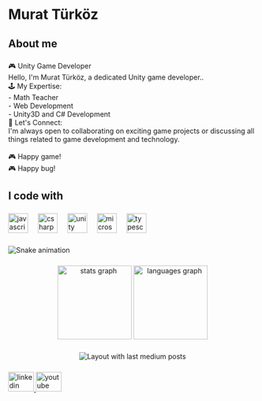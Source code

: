 <h1 align="left">Murat Türköz</h1>

###

<h2 align="left">About me</h2>

###

<p align="left">🎮 Unity Game Developer <br>Hello, I'm Murat Türköz, a dedicated Unity game developer..<br>🕹️ My Expertise:<br>- Math Teacher<br>- Web Development<br>- Unity3D and C# Development<br>💬 Let's Connect:<br>I'm always open to collaborating on exciting game projects or discussing all things related to game development and technology.<br><br>🎮 Happy game!<br>🎮 Happy bug!</p>

###

<h2 align="left">I code with</h2>

###

<div align="left">
  <img src="https://cdn.jsdelivr.net/gh/devicons/devicon/icons/javascript/javascript-original.svg" height="40" alt="javascript logo"  />
  <img width="12" />
  <img src="https://cdn.jsdelivr.net/gh/devicons/devicon/icons/csharp/csharp-original.svg" height="40" alt="csharp logo"  />
  <img width="12" />
  <img src="https://cdn.jsdelivr.net/gh/devicons/devicon/icons/unity/unity-original.svg" height="40" alt="unity logo"  />
  <img width="12" />
  <img src="https://cdn.jsdelivr.net/gh/devicons/devicon/icons/microsoftsqlserver/microsoftsqlserver-plain.svg" height="40" alt="microsoftsqlserver logo"  />
  <img width="12" />
  <img src="https://cdn.jsdelivr.net/gh/devicons/devicon/icons/typescript/typescript-original.svg" height="40" alt="typescript logo"  />
</div>

###

<img src="https://raw.githubusercontent.com/MuratTurkoz/MuratTurkoz/output/snake.svg" alt="Snake animation" />

###

<div align="center">
  <img src="https://github-readme-stats.vercel.app/api?username=MuratTurkoz&hide_title=false&hide_rank=false&show_icons=true&include_all_commits=true&count_private=true&disable_animations=false&theme=dracula&locale=en&hide_border=false&order=1" height="150" alt="stats graph"  />
  <img src="https://github-readme-stats.vercel.app/api/top-langs?username=MuratTurkoz&locale=en&hide_title=false&layout=compact&card_width=320&langs_count=5&theme=dracula&hide_border=false&order=2" height="150" alt="languages graph"  />
</div>

###

<div align="center">
  <img src="https://github-read-medium-git-main.pahlevikun.vercel.app/latest?limit=4&username=@trkz.murat" alt="Layout with last medium posts"  />
</div>

###

<div align="left">
  <a href="https://www.linkedin.com/in/muratturkoz/" target="_blank">
    <img src="https://raw.githubusercontent.com/maurodesouza/profile-readme-generator/master/src/assets/icons/social/linkedin/default.svg" width="52" height="40" alt="linkedin logo"  />
  </a>
  <a href="https://www.youtube.com/channel/UCPNv1I8VjjKoBxrARjpzkug" target="_blank">
    <img src="https://raw.githubusercontent.com/maurodesouza/profile-readme-generator/master/src/assets/icons/social/youtube/default.svg" width="52" height="40" alt="youtube logo"  />
  </a>
</div>

###
